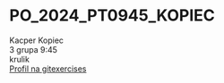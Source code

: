 # PO_2024_PT0945_KOPIEC
Kacper Kopiec</br>
3 grupa 9:45<br>
krulik<br>
[Profil na gitexercises](https://gitexercises.fracz.com/committer/b59696c974e05d3abe455101dff3c5d527ad95f4?email=kkopiec@student.agh.edu.pl)